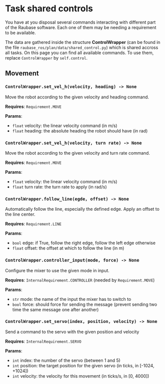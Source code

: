 # Task shared controls 

You have at you disposal several commands interacting with different part of the Raubase software. Each one of them may be needing a requirement to be available.

The data are gathered inside the structure **ControlWrapper** (can be found in the file `raubase_ros/plan/data/shared_control.py`) which is shared accross all tasks. On this page you can find all available commands. To use them, replace `ControlWrapper` by `self.control`.

## Movement

### `ControlWrapper.set_vel_h(velocity, heading) -> None`

Move the robot according to the given velocity and heading command.

**Requires**: `Requirement.MOVE`

**Params**: 

  - `float` velocity: the linear velocity command (in m/s)
  - `float` heading: the absolute heading the robot should have (in rad)

### `ControlWrapper.set_vel_h(velocity, turn rate) -> None`

Move the robot according to the given velocity and turn rate command.

**Requires**: `Requirement.MOVE`

**Params**: 

  - `float` velocity: the linear velocity command (in m/s)
  - `float` turn rate: the turn rate to apply (in rad/s)

### `ControlWrapper.follow_line(egde, offset) -> None`

Automatically follow the line, especially the defined edge. Apply an offset to the line center.

**Requires**: `Requirement.LINE`

**Params**: 

  - `bool` edge: if True, follow the right edge, follow the left edge otherwise
  - `float` offset: the offset at which to follow the line (in m)

### `ControlWrapper.controller_input(mode, force) -> None`

Configure the mixer to use the given mode in input.

**Requires**: `InternalRequirement.CONTROLLER` (needed by `Requirement.MOVE`)

**Params**: 

  - `str` mode: the name of the input the mixer has to switch to
  - `bool` force: should force for sending the message (prevent sending two time the same message one after another)

### `ControlWrapper.set_servo(index, position, velocity) -> None`

Send a command to the servo with the given position and velocity

**Requires**: `InternalRequirement.SERVO`

**Params**: 

  - `int` index: the number of the servo (between 1 and 5)
  - `int` position: the target position for the given servo (in ticks, in [-1024, +1024])
  - `int` velocity: the velocity for this movement (in ticks/s, in [0, 4000])